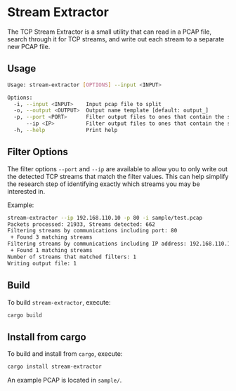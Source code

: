 # Stream Extractor

The TCP Stream Extractor is a small utility that can read in a PCAP file, search through it for TCP streams, and write out each stream to a separate new PCAP file.

## Usage

```bash
Usage: stream-extractor [OPTIONS] --input <INPUT>

Options:
  -i, --input <INPUT>    Input pcap file to split
  -o, --output <OUTPUT>  Output name template [default: output_]
  -p, --port <PORT>      Filter output files to ones that contain the specified port number
      --ip <IP>          Filter output files to ones that contain the specified IP address
  -h, --help             Print help
```

## Filter Options

The filter options `--port` and `--ip` are available to allow you to only write out the detected TCP streams that match the filter values. This can help simplify
the research step of identifying exactly which streams you may be interested in.

Example:
```bash
stream-extractor --ip 192.168.110.10 -p 80 -i sample/test.pcap
Packets processed: 21933, Streams detected: 662
Filtering streams by communications including port: 80
 + Found 3 matching streams
Filtering streams by communications including IP address: 192.168.110.10
 + Found 1 matching streams
Number of streams that matched filters: 1
Writing output file: 1
```

## Build

To build `stream-extractor`, execute:
```bash
cargo build
```

## Install from cargo

To build and install from `cargo`, execute:
```bash
cargo install stream-extractor
```

An example PCAP is located in `sample/`.
